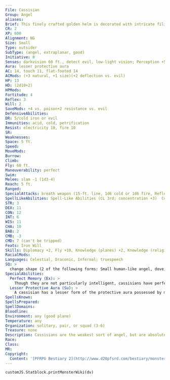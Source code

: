 ```yaml
---
File: Cassisian
Group: Angel
aliases: 
Brief: This finely crafted golden helm is decorated with intricate filigree, and flutters gracefully through the air on feathered wings.
CR: 2
XP: 600
Alignment: NG
Size: Small
Type: outsider
SubType: (angel, extraplanar, good)
Initiative: 0
Senses: darkvision 60 ft., detect evil, low-light vision; Perception +5
Aura: lesser protective aura
AC: 14, touch 11, flat-footed 14
ACMods: (+3 natural, +1 size)(+2 deflection vs. evil)
HP: 13
HD: (2d10+2)
HPMods: 
Fortitude: 4
Reflex: 3
Will: 2
SaveMods: +4 vs. poison+2 resistance vs. evil
DefensiveAbilities: 
DR: 5/cold iron or evil
Immunities: acid, cold, petrification
Resist: electricity 10, fire 10
SR: 
Weaknesses: 
Space: 5 ft.
Speed: 
MoveMods: 
Burrow: 
Climb: 
Fly: 60 ft.
Maneuverability: perfect
Swim: 
Melee: slam -1 (1d3-4)
Reach: 5 ft.
Ranged: 
SpecialAttacks: breath weapon (15-ft. line, 1d6 cold or 1d6 fire, Reflex DC 12 half, usable every 1d4 rounds)
SpellLikeAbilities: Spell-Like Abilities (CL 3rd; concentration +3)  Constant-detect evil, know direction   1/day-aid, daylight   1/week-commune (six questions, CL 12th)
STR: 3
DEX: 11
CON: 12
INT: 6
WIS: 11
CHA: 10
BAB: 2
CMB: -3
CMD: 7 (can't be tripped)
Feats: Iron Will
Skills: Diplomacy +2, Fly +10, Knowledge (planes) +2, Knowledge (religion) +2, Perception +5, Sense Motive +4, Stealth +8
RacialMods: 
Languages: Celestial, Draconic, Infernal; truespeech
SQ: >
  change shape (2 of the following forms: Small human-like angel, dove, dog, or Tiny fish, polymorph), perfect memory
SpecialAbilities:
  Perfect Memory (Ex): >
    Though they are not particularly intelligent, cassisians have perfect memories and remember everything they see or hear. They can faultlessly recite conversations they heard hundreds of years before. They also have the power to erase portions of their own memories, which they do (usually under orders from superior angels) to protect sensitive information.
  Lesser Protective Aura (Su): >
    A cassisian has a lesser form of the protective aura possessed by more powerful angels.  This protective aura grants the cassisian a +2 deflection bonus to its AC against evil foes, and a +2 resistance bonus on all saving throws made against evil effects or spells cast by evil creatures. This aura extends to a radius of 5 feet, but can only benefit one additional creature other than the cassisian at any one time. A cassisian's protective aura is fragile, and as soon as an evil creature successfully strikes the cassisian, or as soon as the cassisian fails a saving throw against an evil source, its protective aura fades away and is no longer applicable. The cassisian can reactivate its protective aura by spending 1 minute concentrating upon the task.
SpellsKnown: 
SpellsPrepared: 
SpellDomains: 
Bloodline: 
Environment: any (good plane)
Temperature: any
Organization: solitary, pair, or squad (3-6)
Treasure: none
Description: Cassisians are the weakest sort of angel, but are absolutely dedicated to the cause of good. They serve as messengers for more powerful angels, and on the Material Plane they are often bound to good mortals to serve as familiars, acting as spiritual guides, reciting platitudes and quoting scripture from various benign faiths and philosophies (some forgotten for centuries). A 7th-level lawful good spellcaster with the Improved Familiar feat can select a cassisian as a familiar.  A cassisian's true form is a helmet possessing a pair of bird's wings. The exact style of helmet varies by the deity the angel serves-most appear to be steel with angular cheek-plates, though some resemble bascinets, skullcaps, great helms, or even samurai helmets, and a few older cassisians appear to be bronze or even leather. Though cassisians can assume other forms (that of a child-sized angelic humanoid wearing a proportional helmet matching the cassisians' true form, a dove, a dog, or a fish), they find it strange and rarely stay in that form for more than a few minutes.  Typically formed from the souls of trustworthy and pious soldiers, some cassisians arise spontaneously from the spiritual fragments of great angels destroyed while defending the celestial planes against fiendish incursions. In many cases, the lowly cassisian retains fragments of its previous life's memories, and friends of that old soul may visit with the cassisian to reminisce with what remains. Unfortunately, the reincarnated angel's memories are more like something memorized from a book, and lack the character and camaraderie the friends expect.
Race: 
Class: 
MR: 
Copyright:
  Content: '[PFRPG Bestiary 2](http://www.d20pfsrd.com/bestiary/monster-listings/outsiders/angel/angel-cassisian)'
---
```

```dataviewjs
customJS.Statblock.printMonsterWiki(dv)
```
